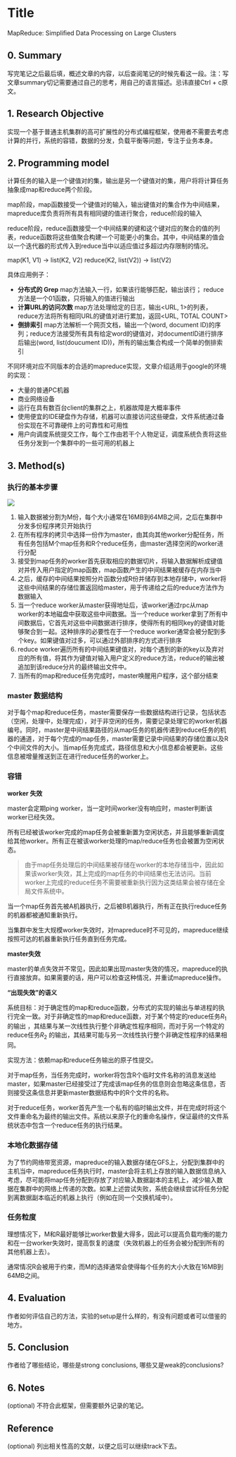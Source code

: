 <!--
 * @Author: sunchao wang
 * @Date: 2021-01-16 20:33:02
 * @LastEditTime: 2021-01-22 21:06:46
 * @LastEditors: Please set LastEditors
 * @Description: In User Settings Edit
 * @FilePath: /note_md/papers/2004-jeffrey-mapreduce.md
-->


# Title

MapReduce: Simpliﬁed Data Processing on Large Clusters


## 0. Summary

写完笔记之后最后填，概述文章的内容，以后查阅笔记的时候先看这一段。注：写文章summary切记需要通过自己的思考，用自己的语言描述。忌讳直接Ctrl + c原文。



## 1. Research Objective

实现一个基于普通主机集群的高可扩展性的分布式编程框架，使用者不需要去考虑计算的并行，系统的容错，数据的分发，负载平衡等问题，专注于业务本身。


## 2. Programming model
计算任务的输入是一个键值对的集，输出是另一个键值对的集，用户将将计算任务抽象成map和reduce两个阶段。

map阶段，map函数接受一个键值对的输入，输出键值对的集合作为中间结果，mapreduce库负责将所有具有相同键的值进行聚合，reduce阶段的输入

reduce阶段，reduce函数接受一个中间结果的键和这个键对应的聚合的值的列表，reduce函数将这些值聚合构建一个可能更小的集合。其中，中间结果的值会以一个迭代器的形式传入到reduce当中以适应值过多超过内存限制的情况。

map(K1, V1) -> list(K2, V2)
reduce(K2, list(V2)) -> list(V2)

具体应用例子：

- **分布式的 Grep** map方法输入一行，如果该行能够匹配，输出该行； reduce方法是一个01函数，只将输入的值进行输出
- **计算URL的访问次数** map方法处理给定的日志，输出\<URL, 1\>的列表，reduce方法将所有相同URL的键值对进行累加，返回\<URL, TOTAL COUNT\>
- **倒排索引** map方法解析一个网页文档，输出一个(word, document ID)的序列；reduce方法接受所有具有给定word的键值对，对documentID进行排序后输出(word, list(doucument ID))，所有的输出集合构成一个简单的倒排索引



不同环境对应不同版本的合适的mapreduce实现，文章介绍适用于google的环境的实现：

- 大量的普通PC机器
- 商业网络设备
- 运行在具有数百台client的集群之上，机器故障是大概率事件
- 使用便宜的IDE硬盘作为存储，机器可以直接访问这些硬盘，文件系统通过备份实现在不可靠硬件上的可靠性和可用性
- 用户向调度系统提交工作，每个工作由若干个人物足证，调度系统负责将这些任务分发到一个集群中的一些可用的机器上

## 3. Method(s)

### 执行的基本步骤

![](../pictures/papers/mapreduce/2020-09-20%2019-48-46%20的屏幕截图.png)

1. 输入数据被分割为M份，每个大小通常在16MB到64MB之间，之后在集群中分发多份程序拷贝开始执行
2. 在所有程序的拷贝中选择一份作为master，由其向其他worker分配任务，所有任务包括M个map任务和R个reduce任务，由master选择空闲的worker进行分配
3. 接受到map任务的worker首先获取相应的数据切片，将输入数据解析成键值对并传入用户指定的map函数，map函数产生的中间结果被缓存在内存当中
4. 之后，缓存的中间结果按照分片函数分成R份并储存到本地存储中，worker将这些中间结果的存储位置返回给master，用于传递给之后的reduce方法作为数据输入
5. 当一个reduce worker从master获得地址后，该worker通过rpc从map worker的本地磁盘中获取这些中间数据。当一个reduce worker拿到了所有中间数据后，它首先对这些中间数据进行排序，使得所有的相同key的键值对能够聚合到一起。这种排序的必要性在于一个reduce worker通常会被分配到多个key。如果键值对过多，可以通过外部排序的方式进行排序
6. reduce worker遍历所有的中间结果键值对，对每个遇到的新的key以及弃对应的所有值，将其作为键值对输入用户定义的reduce方法，reduce的输出被追加到该reduce分片的最终输出文件中。
7. 当所有的map和reduce任务完成时，master唤醒用户程序，这个部分结束

### master 数据结构
对于每个map和reduce任务，master需要保存一些数据结构进行记录，包括状态（空闲，处理中，处理完成），对于非空闲的任务，需要记录处理它的worker机器编号。同时，master是中间结果路径的从map任务的机器传递到reduce任务的机器的通道，对于每个完成的map任务，master需要记录中间结果的存储位置以及R个中间文件的大小。当map任务完成式，路径信息和大小信息都会被更新。这些信息被增量推送到正在进行reduce任务的worker上。

### 容错

**worker 失效**

master会定期ping worker，当一定时间worker没有响应时，master判断该worker已经失效。

所有已经被该worker完成的map任务会被重新置为空闲状态，并且能够重新调度给其他worker。所有正在被该worker处理的map/reduce任务也会被置为空闲状态。

> 由于map任务处理后的中间结果被存储在worker的本地存储当中，因此如果该worker失效，其上完成的map任务的中间结果也无法访问。当前worker上完成的reduce任务不需要被重新执行因为这类结果会被存储在全局文件系统中。

当一个map任务首先被A机器执行，之后被B机器执行，所有正在执行reduce任务的机器都被通知重新执行。

当集群中发生大规模worker失效时，对mapreduce时不可见的，mapreduce继续按照可达的机器重新执行任务直到任务完成。

**master失效**

master的单点失效并不常见，因此如果出现master失效的情况，mapreduce的执行直接放弃。如果需要的话，用户可以检查这种情况，并重试mapreduce操作。



**“出现失效”的语义**

系统目标：对于确定性的map和reduce函数，分布式的实现的输出与单进程的执行完全一致。对于非确定性的map和reduce函数，对于某个特定的reduce任务$R_1$的输出 ，其结果与某一次线性执行整个非确定性程序相同，而对于另一个特定的reduce任务$R_2$ 的输出，其结果可能与另一次线性执行整个非确定性程序的结果相同。

实现方法：依赖map和reduce任务输出的原子性提交。

对于map任务，当任务完成时，worker将包含R个临时文件名称的消息发送给master，如果master已经接受过了完成该map任务的信息则会忽略这条信息，否则接受这条信息并更新master数据结构中的R个文件的名称。

对于reduce任务，worker首先产生一个私有的临时输出文件，并在完成时将这个文件重命名为最终的输出文件。系统以来原子化的重命名操作，保证最终的文件系统状态中包含一个reduce任务的执行结果。

### 本地化数据存储

为了节约网络带宽资源，mapreduce的输入数据存储在GFS上，分配到集群中的主机当中，mapreduce任务执行时，master会将主机上存放的输入数据信息纳入考虑，尽可能将map任务分配到存放了对应输入数据副本的主机上，减少输入数据在集群中的网络上传递的次数。如果上述尝试失败，系统会继续尝试将任务分配到离数据副本临近的机器上执行（例如在同一个交换机域中）。

### 任务粒度

理想情况下，M和R最好能够比worker数量大得多，因此可以提高负载均衡的能力和在一台worker失效时，提高恢复的速度（失效机器上的任务会被分配到所有的其他机器上去）。

通常情况R会被用于约束，而M的选择通常会使得每个任务的大小大致在16MB到64MB之间。






## 4. Evaluation

作者如何评估自己的方法，实验的setup是什么样的，有没有问题或者可以借鉴的地方。



## 5. Conclusion

作者给了哪些结论，哪些是strong conclusions, 哪些又是weak的conclusions?



## 6. Notes

(optional) 不符合此框架，但需要额外记录的笔记。



## Reference

(optional) 列出相关性高的文献，以便之后可以继续track下去。

